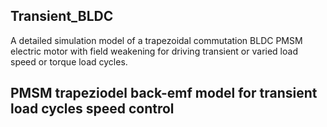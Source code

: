 ## Transient_BLDC
A detailed simulation model of a trapezoidal commutation BLDC PMSM electric motor with field weakening for driving transient or varied load speed or torque load cycles. 

## PMSM trapeziodel back-emf model for transient load cycles speed control
